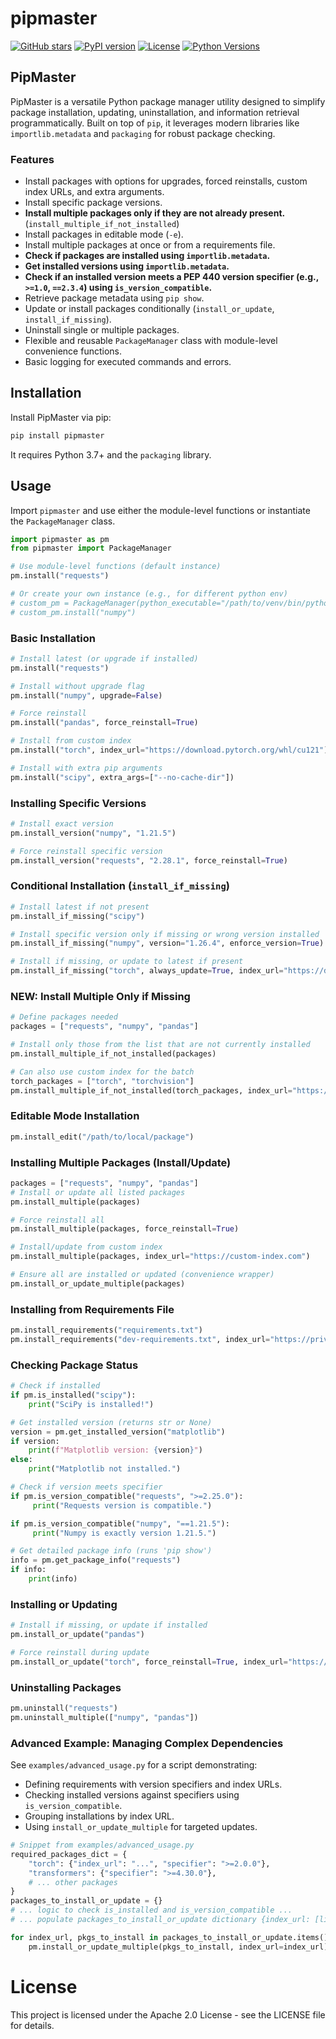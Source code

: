 # pipmaster

[![GitHub stars](https://img.shields.io/github/stars/ParisNeo/pipmaster.svg?style=social&label=Stars)](https://github.com/ParisNeo/pipmaster)
[![PyPI version](https://badge.fury.io/py/pipmaster.svg)](https://badge.fury.io/py/pipmaster)
[![License](https://img.shields.io/badge/License-Apache%202.0-blue.svg)](https://github.com/ParisNeo/pipmaster/blob/main/LICENSE)
[![Python Versions](https://img.shields.io/pypi/pyversions/pipmaster.svg)](https://pypi.org/project/pipmaster/)


## PipMaster

PipMaster is a versatile Python package manager utility designed to simplify package installation, updating, uninstallation, and information retrieval programmatically. Built on top of `pip`, it leverages modern libraries like `importlib.metadata` and `packaging` for robust package checking.

### Features

- Install packages with options for upgrades, forced reinstalls, custom index URLs, and extra arguments.
- Install specific package versions.
- **Install multiple packages only if they are not already present.** (`install_multiple_if_not_installed`)
- Install packages in editable mode (`-e`).
- Install multiple packages at once or from a requirements file.
- **Check if packages are installed using `importlib.metadata`.**
- **Get installed versions using `importlib.metadata`.**
- **Check if an installed version meets a PEP 440 version specifier (e.g., `>=1.0`, `==2.3.4`) using `is_version_compatible`.**
- Retrieve package metadata using `pip show`.
- Update or install packages conditionally (`install_or_update`, `install_if_missing`).
- Uninstall single or multiple packages.
- Flexible and reusable `PackageManager` class with module-level convenience functions.
- Basic logging for executed commands and errors.

## Installation

Install PipMaster via pip:
```bash
pip install pipmaster
```
It requires Python 3.7+ and the `packaging` library.

## Usage

Import `pipmaster` and use either the module-level functions or instantiate the `PackageManager` class.

```python
import pipmaster as pm
from pipmaster import PackageManager

# Use module-level functions (default instance)
pm.install("requests")

# Or create your own instance (e.g., for different python env)
# custom_pm = PackageManager(python_executable="/path/to/venv/bin/python")
# custom_pm.install("numpy")
```

### Basic Installation
```python
# Install latest (or upgrade if installed)
pm.install("requests")

# Install without upgrade flag
pm.install("numpy", upgrade=False)

# Force reinstall
pm.install("pandas", force_reinstall=True)

# Install from custom index
pm.install("torch", index_url="https://download.pytorch.org/whl/cu121")

# Install with extra pip arguments
pm.install("scipy", extra_args=["--no-cache-dir"])
```

### Installing Specific Versions
```python
# Install exact version
pm.install_version("numpy", "1.21.5")

# Force reinstall specific version
pm.install_version("requests", "2.28.1", force_reinstall=True)
```

### Conditional Installation (`install_if_missing`)
```python
# Install latest if not present
pm.install_if_missing("scipy")

# Install specific version only if missing or wrong version installed
pm.install_if_missing("numpy", version="1.26.4", enforce_version=True)

# Install if missing, or update to latest if present
pm.install_if_missing("torch", always_update=True, index_url="https://download.pytorch.org/whl/cu121")
```

### **NEW: Install Multiple Only if Missing**
```python
# Define packages needed
packages = ["requests", "numpy", "pandas"]

# Install only those from the list that are not currently installed
pm.install_multiple_if_not_installed(packages)

# Can also use custom index for the batch
torch_packages = ["torch", "torchvision"]
pm.install_multiple_if_not_installed(torch_packages, index_url="https://download.pytorch.org/whl/cu121")
```

### Editable Mode Installation
```python
pm.install_edit("/path/to/local/package")
```

### Installing Multiple Packages (Install/Update)
```python
packages = ["requests", "numpy", "pandas"]
# Install or update all listed packages
pm.install_multiple(packages)

# Force reinstall all
pm.install_multiple(packages, force_reinstall=True)

# Install/update from custom index
pm.install_multiple(packages, index_url="https://custom-index.com")

# Ensure all are installed or updated (convenience wrapper)
pm.install_or_update_multiple(packages)
```

### Installing from Requirements File
```python
pm.install_requirements("requirements.txt")
pm.install_requirements("dev-requirements.txt", index_url="https://private-repo.com")
```

### Checking Package Status
```python
# Check if installed
if pm.is_installed("scipy"):
    print("SciPy is installed!")

# Get installed version (returns str or None)
version = pm.get_installed_version("matplotlib")
if version:
    print(f"Matplotlib version: {version}")
else:
    print("Matplotlib not installed.")

# Check if version meets specifier
if pm.is_version_compatible("requests", ">=2.25.0"):
     print("Requests version is compatible.")

if pm.is_version_compatible("numpy", "==1.21.5"):
     print("Numpy is exactly version 1.21.5.")

# Get detailed package info (runs 'pip show')
info = pm.get_package_info("requests")
if info:
    print(info)
```

### Installing or Updating
```python
# Install if missing, or update if installed
pm.install_or_update("pandas")

# Force reinstall during update
pm.install_or_update("torch", force_reinstall=True, index_url="https://download.pytorch.org/whl/cu121")
```

### Uninstalling Packages
```python
pm.uninstall("requests")
pm.uninstall_multiple(["numpy", "pandas"])
```

### Advanced Example: Managing Complex Dependencies

See `examples/advanced_usage.py` for a script demonstrating:
- Defining requirements with version specifiers and index URLs.
- Checking installed versions against specifiers using `is_version_compatible`.
- Grouping installations by index URL.
- Using `install_or_update_multiple` for targeted updates.

```python
# Snippet from examples/advanced_usage.py
required_packages_dict = {
    "torch": {"index_url": "...", "specifier": ">=2.0.0"},
    "transformers": {"specifier": ">=4.30.0"},
    # ... other packages
}
packages_to_install_or_update = {}
# ... logic to check is_installed and is_version_compatible ...
# ... populate packages_to_install_or_update dictionary {index_url: [list_of_packages]} ...

for index_url, pkgs_to_install in packages_to_install_or_update.items():
    pm.install_or_update_multiple(pkgs_to_install, index_url=index_url)

```

# License
This project is licensed under the Apache 2.0 License - see the LICENSE file for details.